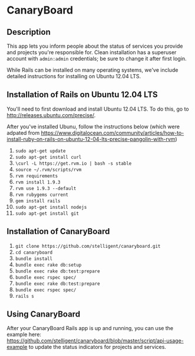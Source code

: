 CanaryBoard
==============

## Description

This app lets you inform people about the status of services you provide and projects you're responsible for. 
Clean installation has a superuser account with ```admin:admin``` credentials; be sure to change it after first login.

While Rails can be installed on many operating systems, we've include detailed instructions for installing on Ubuntu 12.04 LTS.

## Installation of Rails on Ubuntu 12.04 LTS

You'll need to first download and install Ubuntu 12.04 LTS. To do this, go to http://releases.ubuntu.com/precise/. 

After you've installed Ubunu, follow the instructions below (which were adpated from https://www.digitalocean.com/community/articles/how-to-install-ruby-on-rails-on-ubuntu-12-04-lts-precise-pangolin-with-rvm)

1. ```sudo apt-get update```
1. ```sudo apt-get install curl```
1. ```\curl -L https://get.rvm.io | bash -s stable```
1. ```source ~/.rvm/scripts/rvm```
1. ```rvm requirements```
1. ```rvm install 1.9.3```
1. ```rvm use 1.9.3 --default```
1. ```rvm rubygems current```
1. ```gem install rails```
1. ```sudo apt-get install nodejs```
1. ```sudo apt-get install git```

## Installation of CanaryBoard

1. ```git clone https://github.com/stelligent/canaryboard.git```
1. ```cd canaryboard```
1. ```bundle install```
1. ```bundle exec rake db:setup```
1. ```bundle exec rake db:test:prepare```
1. ```bundle exec rspec spec/```
1. ```bundle exec rake db:test:prepare```
1. ```bundle exec rspec spec/```
1. ```rails s``` 

## Using CanaryBoard

After your CanaryBoard Rails app is up and running, you can use the example here: https://github.com/stelligent/canaryboard/blob/master/script/api-usage-example to update the status indicators for projects and services.
